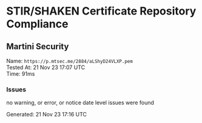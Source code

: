 # STIR/SHAKEN Certificate Repository Compliance

## Martini Security

Name: `https://p.mtsec.me/2884/aLShyD24VLXP.pem`\
Tested At: 21 Nov 23 17:07 UTC\
Time: 91ms

### Issues

no warning, or error, or notice date level issues were found

Generated: 21 Nov 23 17:16 UTC